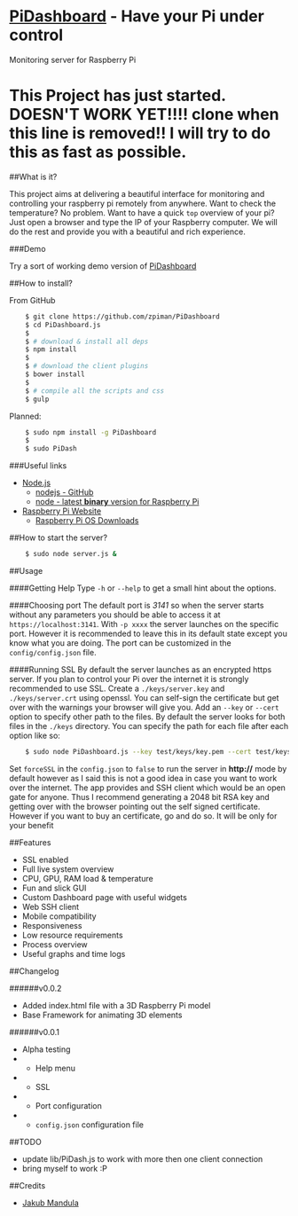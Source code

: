 [PiDashboard](https://github.com/zpiman/PiDashboard "PiDashboard") - Have your Pi under control
==============

Monitoring server for Raspberry Pi

# This Project has just started. **DOESN'T WORK YET!!!!** clone when this line is removed!! I will try to do this as fast as possible.


##What is it?

This project aims at delivering a beautiful interface for monitoring and controlling your raspberry pi remotely from anywhere. Want to check the temperature? No problem. Want to have a quick `top` overview of your pi? Just open a browser and type the IP of your Raspberry computer. We will do the rest and provide you with a beautiful and rich experience.

###Demo

Try a sort of working demo version of [PiDashboard](http://zpiman.github.io/PiDashboard)

##How to install?

From GitHub

```bash
    $ git clone https://github.com/zpiman/PiDashboard
    $ cd PiDashboard.js
    $ 
    $ # download & install all deps
    $ npm install
    $ 
    $ # download the client plugins
    $ bower install
    $ 
    $ # compile all the scripts and css
    $ gulp
```

Planned: 
```bash
    $ sudo npm install -g PiDashboard
    $ 
    $ sudo PiDash
```
###Useful links
* [Node.js](http://nodejs.org/)
    * [nodejs - GitHub](https://github.com/joyent/node)
    * [node - latest **binary** version for Raspberry Pi](https://gist.github.com/adammw/3245130)
* [Raspberry Pi Website](http://www.raspberrypi.org/)
    * [Raspberry Pi OS Downloads](http://www.raspberrypi.org/downloads)

##How to start the server?
```bash
    $ sudo node server.js &
```
##Usage

####Getting Help
Type `-h` or `--help` to get a small hint about the options.

####Choosing port
The default port is _3141_ so when the server starts without any parameters you should be able to access it at `https://localhost:3141`.
With `-p xxxx` the server launches on the specific port. However it is recommended to leave this in its default state except you know what you are doing.
The port can be customized in the `config/config.json` file.

####Running SSL
By default the server launches as an encrypted https server. If you plan to control your Pi over the internet it is strongly recommended to use SSL.
Create a `./keys/server.key` and `./keys/server.crt` using openssl. You can self-sign the certificate but get over with the warnings your browser will give you.
Add an `--key` or `--cert` option to specify other path to the files. By default the server looks for both files in the `./keys` directory. You can specify the path for each file after each option like so:
```bash
	$ sudo node PiDashboard.js --key test/keys/key.pem --cert test/keys/cert.pem
```	
Set `forceSSL` in the `config.json` to `false` to run the server in **http://** mode by default however as I said this is not a good idea in case you want to work over the internet. 
The app provides and SSH client which would be an open gate for anyone. Thus I recommend generating a 2048 bit RSA key and getting over with the browser pointing out the self signed certificate. 
However if you want to buy an certificate, go and do so. It will be only for your benefit

##Features
* SSL enabled
* Full live system overview
* CPU, GPU, RAM load & temperature
* Fun and slick GUI
* Custom Dashboard page with useful widgets
* Web SSH client
* Mobile compatibility
* Responsiveness
* Low resource requirements
* Process overview
* Useful graphs and time logs

##Changelog

######v0.0.2
* Added index.html file with a 3D Raspberry Pi model
* Base Framework for animating 3D elements

######v0.0.1
* Alpha testing
* + Help menu
* + SSL
* + Port configuration
* + `config.json` configuration file

##TODO
* update lib/PiDash.js to work with more then one client connection
* bring myself to work :P

##Credits
* [Jakub Mandula](https://github.com/zpiman/ "zpiman")

